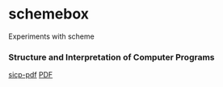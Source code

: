 # schemebox
Experiments with scheme

### Structure and Interpretation of Computer Programs
[sicp-pdf](https://github.com/sarabander/sicp-pdf)
[PDF](https://github.com/sarabander/sicp-pdf/raw/master/sicp.pdf)
